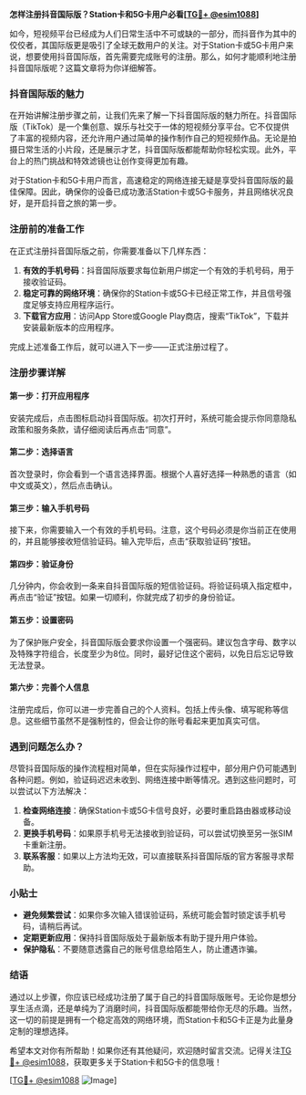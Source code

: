 **怎样注册抖音国际版？Station卡和5G卡用户必看[[TG💪+ @esim1088](https://t.me/s/esim1088)]**

如今，短视频平台已经成为人们日常生活中不可或缺的一部分，而抖音作为其中的佼佼者，其国际版更是吸引了全球无数用户的关注。对于Station卡或5G卡用户来说，想要使用抖音国际版，首先需要完成账号的注册。那么，如何才能顺利地注册抖音国际版呢？这篇文章将为你详细解答。

### 抖音国际版的魅力

在开始讲解注册步骤之前，让我们先来了解一下抖音国际版的魅力所在。抖音国际版（TikTok）是一个集创意、娱乐与社交于一体的短视频分享平台。它不仅提供了丰富的视频内容，还允许用户通过简单的操作制作自己的短视频作品。无论是拍摄日常生活的小片段，还是展示才艺，抖音国际版都能帮助你轻松实现。此外，平台上的热门挑战和特效滤镜也让创作变得更加有趣。

对于Station卡和5G卡用户而言，高速稳定的网络连接无疑是享受抖音国际版的最佳保障。因此，确保你的设备已成功激活Station卡或5G卡服务，并且网络状况良好，是开启抖音之旅的第一步。

### 注册前的准备工作

在正式注册抖音国际版之前，你需要准备以下几样东西：

1. **有效的手机号码**：抖音国际版要求每位新用户绑定一个有效的手机号码，用于接收验证码。
2. **稳定可靠的网络环境**：确保你的Station卡或5G卡已经正常工作，并且信号强度足够支持应用程序运行。
3. **下载官方应用**：访问App Store或Google Play商店，搜索“TikTok”，下载并安装最新版本的应用程序。

完成上述准备工作后，就可以进入下一步——正式注册过程了。

### 注册步骤详解

#### 第一步：打开应用程序
安装完成后，点击图标启动抖音国际版。初次打开时，系统可能会提示你同意隐私政策和服务条款，请仔细阅读后再点击“同意”。

#### 第二步：选择语言
首次登录时，你会看到一个语言选择界面。根据个人喜好选择一种熟悉的语言（如中文或英文），然后点击确认。

#### 第三步：输入手机号码
接下来，你需要输入一个有效的手机号码。注意，这个号码必须是你当前正在使用的，并且能够接收短信验证码。输入完毕后，点击“获取验证码”按钮。

#### 第四步：验证身份
几分钟内，你会收到一条来自抖音国际版的短信验证码。将验证码填入指定框中，再点击“验证”按钮。如果一切顺利，你就完成了初步的身份验证。

#### 第五步：设置密码
为了保护账户安全，抖音国际版会要求你设置一个强密码。建议包含字母、数字以及特殊字符组合，长度至少为8位。同时，最好记住这个密码，以免日后忘记导致无法登录。

#### 第六步：完善个人信息
注册完成后，你可以进一步完善自己的个人资料。包括上传头像、填写昵称等信息。这些细节虽然不是强制性的，但会让你的账号看起来更加真实可信。

### 遇到问题怎么办？

尽管抖音国际版的操作流程相对简单，但在实际操作过程中，部分用户仍可能遇到各种问题。例如，验证码迟迟未收到、网络连接中断等情况。遇到这些问题时，可以尝试以下方法解决：

1. **检查网络连接**：确保Station卡或5G卡信号良好，必要时重启路由器或移动设备。
2. **更换手机号码**：如果原手机号无法接收到验证码，可以尝试切换至另一张SIM卡重新注册。
3. **联系客服**：如果以上方法均无效，可以直接联系抖音国际版的官方客服寻求帮助。

### 小贴士

- **避免频繁尝试**：如果你多次输入错误验证码，系统可能会暂时锁定该手机号码，请稍后再试。
- **定期更新应用**：保持抖音国际版处于最新版本有助于提升用户体验。
- **保护隐私**：不要随意透露自己的账号信息给陌生人，防止遭遇诈骗。

### 结语

通过以上步骤，你应该已经成功注册了属于自己的抖音国际版账号。无论你是想分享生活点滴，还是单纯为了消磨时间，抖音国际版都能带给你无尽的乐趣。当然，这一切的前提是拥有一个稳定高效的网络环境，而Station卡和5G卡正是为此量身定制的理想选择。

希望本文对你有所帮助！如果你还有其他疑问，欢迎随时留言交流。记得关注[TG💪+ @esim1088](https://t.me/s/esim1088)，获取更多关于Station卡和5G卡的信息哦！

[[TG💪+ @esim1088](https://t.me/s/esim1088) ![Image](https://i.postimg.cc/4NQfJmqS/Snipaste-2025-05-13-00-14-12.png)]
